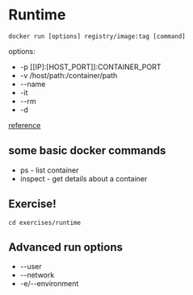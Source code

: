 # Runtime


```
docker run [options] registry/image:tag [command]
```

options:
 - -p [[IP]:[HOST_PORT]]:CONTAINER_PORT
 - -v /host/path:/container/path
 - --name
 - -it
 - --rm
 - -d

[reference](https://docs.docker.com/engine/reference/run/)



## some basic docker commands

 - ps - list container
 - inspect - get details about a container


## Exercise!

```
cd exercises/runtime
```



## Advanced run options

 - --user
 - --network
 - -e/--environment 

